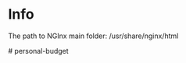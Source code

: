 # Info

The path to NGInx main folder:
/usr/share/nginx/html

#   p e r s o n a l - b u d g e t  
 